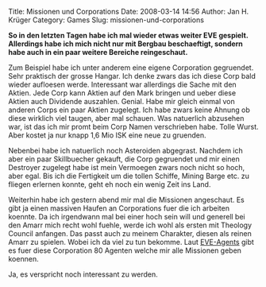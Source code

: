 Title: Missionen und Corporations
Date: 2008-03-14 14:56
Author: Jan H. Krüger
Category: Games
Slug: missionen-und-corporations

**So in den letzten Tagen habe ich mal wieder etwas weiter EVE gespielt.
Allerdings habe ich mich nicht nur mit Bergbau beschaeftigt, sondern
habe auch in ein paar weitere Bereiche reingeschaut.**  
  
Zum Beispiel habe ich unter anderem eine eigene Corporation gegruendet.
Sehr praktisch der grosse Hangar. Ich denke zwars das ich diese Corp
bald wieder aufloesen werde. Interessant war allerdings die Sache mit
den Aktien. Jede Corp kann Aktien auf den Mark bringen und ueber diese
Aktien auch Dividende auszahlen. Genial. Habe mir gleich einmal von
anderen Corps ein paar Aktien zugelegt. Ich habe zwars keine Ahnung ob
diese wirklich viel taugen, aber mal schauen. Was natuerlich abzusehen
war, ist das ich mir promt beim Corp Namen verschrieben habe. Tolle
Wurst. Aber kostet ja nur knapp 1,6 Mio ISK eine neue zu gruenden.  
  
Nebenbei habe ich natuerlich noch Asteroiden abgegrast. Nachdem ich aber
ein paar Skillbuecher gekauft, die Corp gegruendet und mir einen
Destroyer zugelegt habe ist mein Vermoegen zwars noch nicht so hoch,
aber egal. Bis ich die Fertigkeit um die tollen Schiffe, Mining Barge
etc. zu fliegen erlernen konnte, geht eh noch ein wenig Zeit ins Land.  
  
Weiterhin habe ich gestern abend mir mal die Missionen angeschaut. Es
gibt ja einen massiven Haufen an Corporations fuer die ich arbeiten
koennte. Da ich irgendwann mal bei einer hoch sein will und generell bei
den Amarr mich recht wohl fuehle, werde ich wohl als ersten mit Theology
Council anfangen. Das passt auch zu meinem Charakter, diesen als reinen
Amarr zu spielen. Wobei ich da viel zu tun bekomme. Laut [EVE-Agents][]
gibt es fuer diese Corporation 80 Agenten welche mir alle Missionen
geben koennen.  
  
Ja, es verspricht noch interessant zu werden.

  [EVE-Agents]: http://www.eve-agents.com/index.dxd?Corporation=1000093
    "EVE Agents - Theology Council"
